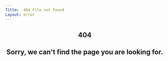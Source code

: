 ```yaml
---
Title:  404 File not found
Layout: error
---
```

<section class="vh-100 baskerville">
  <header class="tc ph5 lh-copy">
      <h1 class="f1 f-headline-l code mb3 fw9 dib tracked-tight light-purple">404</h1>
      <h2 class="tc f1-l fw1">Sorry, we can't find the page you are looking for.</h2>
  </header>
</section>
